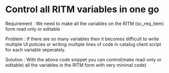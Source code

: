 # Control all RITM variables in one go

Requirement : We need to make all the variables on the RITM (sc_req_item) form read only or editable

Problem : If there are so many variables then it becomes difficult to write multiple UI policies or writing multiple lines of code in catalog client script for each variable seperately.

Solution : With the above code snippet you can control(make read-only or editable) all the variables in the RITM form with very minimal code)
